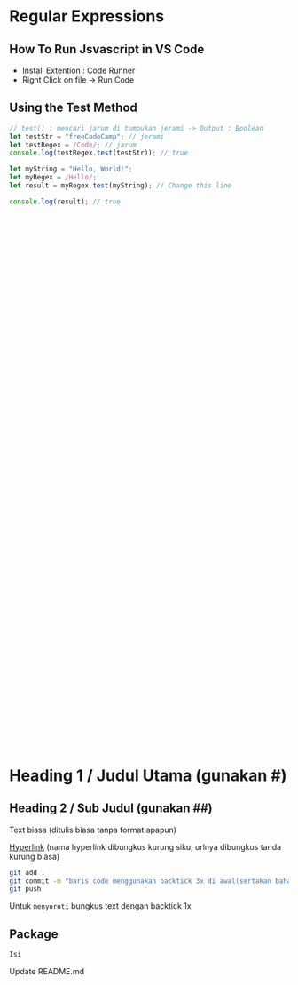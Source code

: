 # Regular Expressions

## How To Run Jsvascript in VS Code
- Install Extention : Code Runner
- Right Click on file -> Run Code

## Using the Test Method
```javascript
// test() : mencari jarum di tumpukan jerami -> Output : Boolean
let testStr = "freeCodeCamp"; // jerami
let testRegex = /Code/; // jarum
console.log(testRegex.test(testStr)); // true

let myString = "Hello, World!";
let myRegex = /Hello/;
let result = myRegex.test(myString); // Change this line

console.log(result); // true
```

##
```javascript

```

##
```javascript

```

##
```javascript

```

##
```javascript

```

##
```javascript

```

##
```javascript

```

##
```javascript

```

##
```javascript

```

##
```javascript

```

##
```javascript

```

##
```javascript

```

##
```javascript

```

##
```javascript

```

##
```javascript

```

##
```javascript

```

##
```javascript

```

##
```javascript

```

##
```javascript

```

##
```javascript

```

##
```javascript

```

##
```javascript

```

##
```javascript

```

##
```javascript

```

##
```javascript

```

##
```javascript

```

##
```javascript

```

##
```javascript

```

##
```javascript

```

##
```javascript

```

##
```javascript

```

##
```javascript

```

##
```javascript

```

##
```javascript

```

##
##

# Heading 1 / Judul Utama (gunakan #)

## Heading 2 / Sub Judul (gunakan ##)

Text biasa (ditulis biasa tanpa format apapun)

[Hyperlink](https://www.google.com) (nama hyperlink dibungkus kurung siku, urlnya dibungkus tanda kurung biasa)

```bash
git add .
git commit -m "baris code menggunakan backtick 3x di awal(sertakan bahasanya) dan akhir code"
git push
```

Untuk `menyoroti` bungkus text dengan backtick 1x

## Package 
```go
Isi
```

Update README.md
